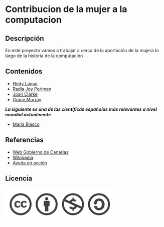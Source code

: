 # Contribucion de la mujer a la computacion
 
## Descripción 
En este proyecto vamos a trabajar a cerca de la aportación de la mujera lo largo de la historia de la computación 
 
## Contenidos 
- [Hedy Lamar](hedylamar.md)
- [Radia Joy Perlman](radiajoyperlman.md)
- [Joan Clarke](joanclarke.md)
- [Grace Murray](gracemurray.md)

***La siguiente es una de las científicas españolas más relevantes a nivel mundial actualmente*** 
- [María Blasco](mariablasco.md)

 ## Referencias
 - [Web Gobierno de Canarias](http://www3.gobiernodecanarias.org/aciisi/cienciasmc/web/biografias/intro_biografias_u9.html)
 - [Wikipedia](https://es.wikipedia.org/wiki/Wikipedia:Portada)
 - [Ayuda en acción](https://ayudaenaccion.org/blog/mujer/)
 
 ## Licencia
 ![image](licencia.png)
